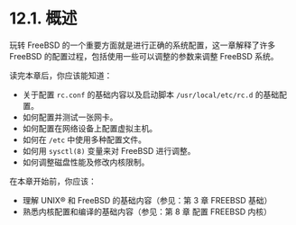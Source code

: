 # 12.1. 概述

玩转 FreeBSD 的一个重要方面就是进行正确的系统配置，这一章解释了许多 FreeBSD 的配置过程，包括使用一些可以调整的参数来调整 FreeBSD 系统。

读完本章后，你应该能知道：

- 关于配置 `rc.conf` 的基础内容以及启动脚本 `/usr/local/etc/rc.d` 的基础配置。
- 如何配置并测试一张网卡。
- 如何配置在网络设备上配置虚拟主机。
- 如何在 `/etc` 中使用多种配置文件。
- 如何用 `sysctl(8)` 变量来对 FreeBSD 进行调整。
- 如何调整磁盘性能及修改内核限制。

在本章开始前，你应该：

- 理解 UNIX® 和 FreeBSD 的基础内容（参见：第 3 章 FREEBSD 基础）
- 熟悉内核配置和编译的基础内容（参见：第 8 章 配置 FREEBSD 内核）


